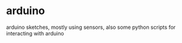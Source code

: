 # arduino
arduino sketches, mostly using sensors,
also some python scripts for interacting with arduino
